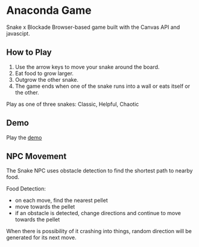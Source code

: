 # Anaconda Game

Snake x Blockade
Browser-based game built with the Canvas API and javascipt.

## How to Play

1. Use the arrow keys to move your snake around the board.
2. Eat food to grow larger.
3. Outgrow the other snake.
4. The game ends when one of the snake runs into a wall or eats itself or the other.

Play as one of three snakes: Classic, Helpful, Chaotic

## Demo

Play the [demo](https://ncbui.github.io/Anaconda-game/)

## NPC Movement

The Snake NPC uses obstacle detection to find the shortest path to nearby food.

Food Detection:
- on each move, find the nearest pellet
- move towards the pellet
- if an obstacle is detected, change directions and continue to move towards the pellet


When there is possibility of it crashing into things, random direction will be generated for its next move.

